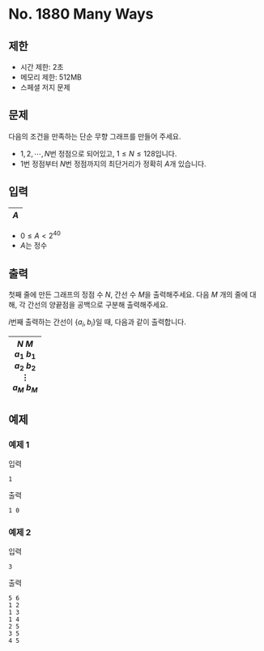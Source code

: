 # No. 1880 Many Ways

## 제한

- 시간 제한: 2초
- 메모리 제한: 512MB
- 스페셜 저지 문제

## 문제

다음의 조건을 만족하는 단순 무향 그래프를 만들어 주세요.

- $1, 2, \cdots, N$번 정점으로 되어있고, $1 \le N \le 128$입니다.
- $1$번 정점부터 $N$번 정점까지의 최단거리가 정확히 $A$개 있습니다.

## 입력

| $A$ |
| :---- |

- $0 \le A < 2^{40}$
- $A$는 정수

## 출력

첫째 줄에 만든 그래프의 정점 수 $N$, 간선 수 $M$을 출력해주세요. 다음 $M$ 개의 줄에 대해, 각 간선의 양끝점을 공백으로 구분해 출력해주세요.

$i$번째 출력하는 간선이 $\{a_i, b_i\}$일 때, 다음과 같이 출력합니다.

|$N$ $M$<br>$a_1$ $b_1$<br>$a_2$ $b_2$<br>$\vdots$<br>$a_M$ $b_M$|
|-|

## 예제

### 예제 1

입력

```
1
```

출력

```
1 0
```

### 예제 2

입력

```
3
```

출력

```
5 6
1 2
1 3
1 4
2 5
3 5
4 5
```
